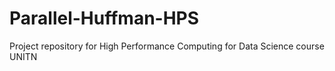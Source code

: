 # Parallel-Huffman-HPS
Project repository for High Performance Computing for Data Science course UNITN
